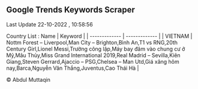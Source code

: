 

## Google Trends Keywords Scraper 
 
Last Update 22-10-2022 , 10:58:56

Country List :
 Name  | Keyword |
| ------------- | ------------- |
| VIETNAM | Nottm Forest – Liverpool,Man City – Brighton,Bình An,T1 vs RNG,20th Century Girl,Lionel Messi,Trường công lập,Máy bay đâm vào chung cư ở Mỹ,Mâu Thủy,Miss Grand International 2019,Real Madrid – Sevilla,Kiên Giang,Steven Gerrard,Ajaccio – PSG,Chelsea – Man Utd,Giá xăng hôm nay,Barca,Nguyễn Văn Thắng,Juventus,Cao Thái Hà |



© Abdul Muttaqin 
